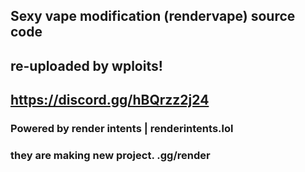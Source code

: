 ## Sexy vape modification (rendervape) source code
## re-uploaded by wploits!
## https://discord.gg/hBQrzz2j24
### Powered by render intents | renderintents.lol
### they are making new project. .gg/render
